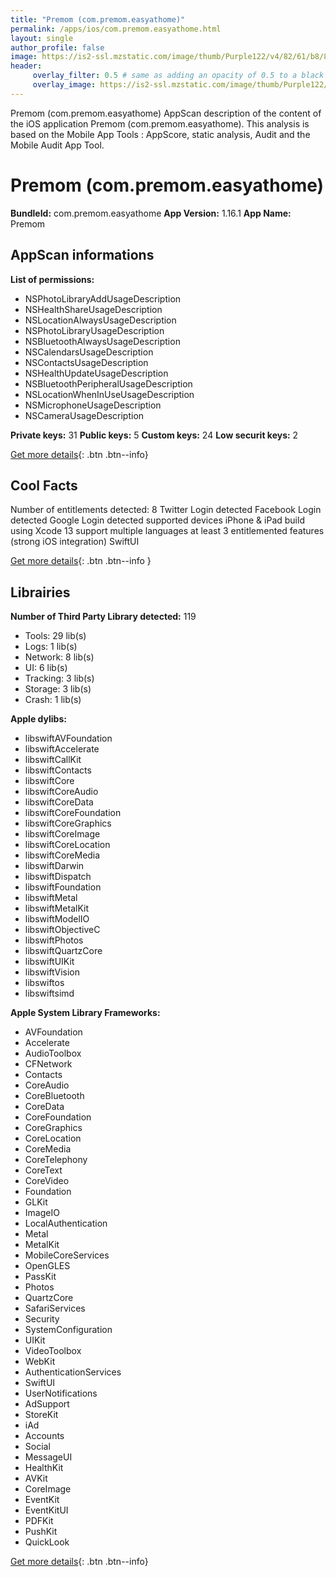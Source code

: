 ```yaml
---
title: "Premom (com.premom.easyathome)"
permalink: /apps/ios/com.premom.easyathome.html
layout: single
author_profile: false
image: https://is2-ssl.mzstatic.com/image/thumb/Purple122/v4/82/61/b8/8261b85c-6a72-d0eb-20a0-8f48cde17624/AppIcon-0-0-1x_U007emarketing-0-0-0-10-0-0-sRGB-0-0-0-GLES2_U002c0-512MB-85-220-0-0.png/512x512bb.jpg
header: 
     overlay_filter: 0.5 # same as adding an opacity of 0.5 to a black background
     overlay_image: https://is2-ssl.mzstatic.com/image/thumb/Purple122/v4/82/61/b8/8261b85c-6a72-d0eb-20a0-8f48cde17624/AppIcon-0-0-1x_U007emarketing-0-0-0-10-0-0-sRGB-0-0-0-GLES2_U002c0-512MB-85-220-0-0.png/512x512bb.jpg
---
```

Premom (com.premom.easyathome) AppScan description of the content of the iOS application Premom (com.premom.easyathome). This analysis is based on the Mobile App Tools : AppScore, static analysis, Audit and the Mobile Audit App Tool.

# Premom (com.premom.easyathome)

**BundleId:** com.premom.easyathome
**App Version:** 1.16.1
**App Name:** Premom


## AppScan informations 

**List of permissions:** 
- NSPhotoLibraryAddUsageDescription
- NSHealthShareUsageDescription
- NSLocationAlwaysUsageDescription
- NSPhotoLibraryUsageDescription
- NSBluetoothAlwaysUsageDescription
- NSCalendarsUsageDescription
- NSContactsUsageDescription
- NSHealthUpdateUsageDescription
- NSBluetoothPeripheralUsageDescription
- NSLocationWhenInUseUsageDescription
- NSMicrophoneUsageDescription
- NSCameraUsageDescription
  
  
**Private keys:** 31
**Public keys:** 5
**Custom keys:** 24
**Low securit keys:** 2
  
[Get more details](/pricing.html){: .btn .btn--info}

## Cool Facts

Number of entitlements detected: 8
Twitter Login detected
Facebook Login detected
Google Login detected
supported devices iPhone & iPad
build using Xcode 13
support multiple languages
at least 3 entitlemented features (strong iOS integration)
SwiftUI
  
[Get more details](/pricing.html){: .btn .btn--info }

## Librairies 
**Number of Third Party Library detected:** 119
- Tools: 29 lib(s)
- Logs: 1 lib(s)
- Network: 8 lib(s)
- UI: 6 lib(s)
- Tracking: 3 lib(s)
- Storage: 3 lib(s)
- Crash: 1 lib(s)


**Apple dylibs:**
- libswiftAVFoundation
- libswiftAccelerate
- libswiftCallKit
- libswiftContacts
- libswiftCore
- libswiftCoreAudio
- libswiftCoreData
- libswiftCoreFoundation
- libswiftCoreGraphics
- libswiftCoreImage
- libswiftCoreLocation
- libswiftCoreMedia
- libswiftDarwin
- libswiftDispatch
- libswiftFoundation
- libswiftMetal
- libswiftMetalKit
- libswiftModelIO
- libswiftObjectiveC
- libswiftPhotos
- libswiftQuartzCore
- libswiftUIKit
- libswiftVision
- libswiftos
- libswiftsimd


**Apple System Library Frameworks:**
- AVFoundation
- Accelerate
- AudioToolbox
- CFNetwork
- Contacts
- CoreAudio
- CoreBluetooth
- CoreData
- CoreFoundation
- CoreGraphics
- CoreLocation
- CoreMedia
- CoreTelephony
- CoreText
- CoreVideo
- Foundation
- GLKit
- ImageIO
- LocalAuthentication
- Metal
- MetalKit
- MobileCoreServices
- OpenGLES
- PassKit
- Photos
- QuartzCore
- SafariServices
- Security
- SystemConfiguration
- UIKit
- VideoToolbox
- WebKit
- AuthenticationServices
- SwiftUI
- UserNotifications
- AdSupport
- StoreKit
- iAd
- Accounts
- Social
- MessageUI
- HealthKit
- AVKit
- CoreImage
- EventKit
- EventKitUI
- PDFKit
- PushKit
- QuickLook


  
[Get more details](/pricing.html){: .btn .btn--info}


